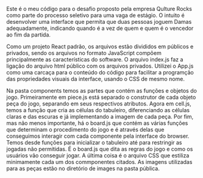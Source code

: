 Este é o meu código para o desafio proposto pela empresa Qulture Rocks como parte do processo seletivo para uma vaga de estágio. O intuito é desenvolver uma interface que permita que duas pessoas joguem Damas adequadamente, indicando quando é a vez de quem e quem é o vencedor ao fim da partida.

Como um projeto React padrão, os arquivos estão divididos em públicos e privados, sendo os arquivos no formato JavaScript  compõem principalmente as características do software. O arquivo index.js faz a ligação do arquivo html público com os arquivos privados. Utilizei o App.js como uma carcaça para o conteúdo do código para facilitar a programção das propriedades visuais da interface, usando o CSS de mesmo nome.

Na pasta components temos as partes que contém as funções e objetos do jogo. Primeiramente em piece.js está separado o construtor de cada objeto peça do jogo, separando em seus respectivos atributos. Agora em cell.js, temos a função que cria as células do tabuleiro, diferenciando as células claras e das escuras e já implementando a imagem de cada peça. Por fim, mas não menos importante, há o board.js que contém as várias funções que determinam o procedimento do jogo e é através delas que conseguimos interagir com cada componente pela interface do browser. Temos desde funções para inicializar o tabuleiro até para restringir as jogadas não permitidas. É o board.js que dita as regras do jogo e como os usuários vão conseguir jogar. A última coisa é o arquivo CSS que estiliza minimamente cada um dos commponentes citados. As imagens utilizadas para as peças estão no diretório de images na pasta pública.